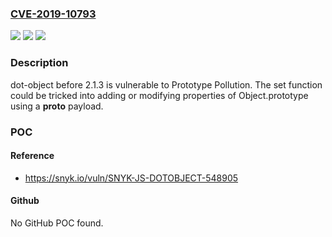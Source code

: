 ### [CVE-2019-10793](https://cve.mitre.org/cgi-bin/cvename.cgi?name=CVE-2019-10793)
![](https://img.shields.io/static/v1?label=Product&message=dot-object&color=blue)
![](https://img.shields.io/static/v1?label=Version&message=n%2Fa&color=blue)
![](https://img.shields.io/static/v1?label=Vulnerability&message=Prototype%20Pollution&color=brighgreen)

### Description

dot-object before 2.1.3 is vulnerable to Prototype Pollution. The set function could be tricked into adding or modifying properties of Object.prototype using a __proto__ payload.

### POC

#### Reference
- https://snyk.io/vuln/SNYK-JS-DOTOBJECT-548905

#### Github
No GitHub POC found.

